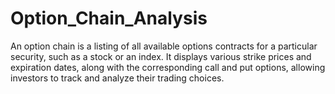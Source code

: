 # Option_Chain_Analysis
An option chain is a listing of all available options contracts for a particular security, such as a stock or an index. It displays various strike prices and expiration dates, along with the corresponding call and put options, allowing investors to track and analyze their trading choices.
